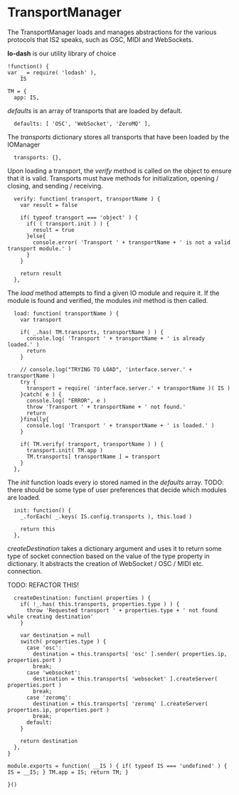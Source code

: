 TransportManager
================
The TransportManager loads and manages abstractions for the various protocols that IS2 speaks, such
as OSC, MIDI and WebSockets.

**lo-dash** is our utility library of choice

    !function() {
    var _ = require( 'lodash' ),
        IS
		
    TM = {
      app: IS,

*defaults* is an array of transports that are loaded by default.

      defaults: [ 'OSC', 'WebSocket', 'ZeroMQ' ],

The *transports* dictionary stores all transports that have been loaded by the IOManager			

      transports: {},

Upon loading a transport, the *verify* method is called on the object to ensure that it is valid.
Transports must have methods for initialization, opening / closing, and sending / receiving.

      verify: function( transport, transportName ) {
        var result = false
        
        if( typeof transport === 'object' ) {
          if( ( transport.init ) ) {
            result = true
          }else{
            console.error( 'Transport ' + transportName + ' is not a valid transport module.' )
          }
        }
        
        return result
      },
      
The *load* method attempts to find a given IO module and require it. If the module is found and verified, the modules *init* method is then called.

      load: function( transportName ) {
        var transport
        
        if( _.has( TM.transports, transportName ) ) {
          console.log( 'Transport ' + transportName + ' is already loaded.' )
          return
        }
        
        // console.log("TRYING TO LOAD", 'interface.server.' + transportName )
        try {
          transport = require( 'interface.server.' + transportName )( IS )
        }catch( e ) {
          console.log( "ERROR", e )
          throw 'Transport ' + transportName + ' not found.'
          return
        }finally{
          console.log( 'Transport ' + transportName + ' is loaded.' )
        }
        
        if( TM.verify( transport, transportName ) ) {
          transport.init( TM.app )
          TM.transports[ transportName ] = transport
        }
      },
      
The *init* function loads every io stored named in the *defaults* array. TODO: there should be some type of user preferences that decide which modules are loaded.

      init: function() {
        _.forEach( _.keys( IS.config.transports ), this.load )
        
        return this
      },
      
*createDestination* takes a dictionary argument and uses it to return some type of 
socket connection based on the value of the type property in dictionary. It abstracts the creation of
WebSocket / OSC / MIDI etc. connection.

TODO: REFACTOR THIS!
      
      createDestination: function( properties ) {
        if( !_.has( this.transports, properties.type ) ) {
          throw 'Requested transport ' + properties.type + ' not found while creating destination'
        }

        var destination = null
        switch( properties.type ) {
          case 'osc':
            destination = this.transports[ 'osc' ].sender( properties.ip, properties.port )
            break;
          case 'websocket':
            destination = this.transports[ 'websocket' ].createServer( properties.port )
            break;
          case 'zeromq':
            destination = this.transports[ 'zeromq' ].createServer( properties.ip, properties.port )            
            break;
          default:
        }
        
        return destination
      },
    }
    
    module.exports = function( __IS ) { if( typeof IS === 'undefined' ) { IS = __IS; } TM.app = IS; return TM; }
    
    }()
